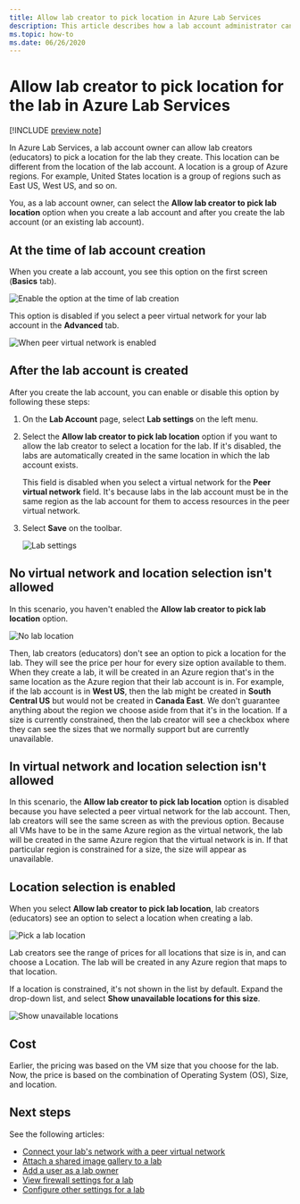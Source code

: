 ```yaml
---
title: Allow lab creator to pick location in Azure Lab Services
description: This article describes how a lab account administrator can allow lab creators to pick locations for their labs. 
ms.topic: how-to
ms.date: 06/26/2020
---
```


# Allow lab creator to pick location for the lab in Azure Lab Services

[!INCLUDE [preview note](./includes/lab-services-labaccount-focused-article.md)]

In Azure Lab Services, a lab account owner can allow lab creators (educators) to pick a location for the lab they create. This location can be different from the location of the lab account. A location is a group of Azure regions. For example, United States location is a group of regions such as East US, West US, and so on.

You, as a lab account owner, can select the **Allow lab creator to pick lab location** option when you create a lab account and after you create the lab account (or an existing lab account).

## At the time of lab account creation

When you create a lab account, you see this option on the first screen (**Basics** tab).

![Enable the option at the time of lab creation](./media/allow-lab-creator-pick-lab-location/create-lab-account.png)

This option is disabled if you select a peer virtual network for your lab account in the **Advanced** tab.  

![When peer virtual network is enabled](./media/allow-lab-creator-pick-lab-location/peer-virtual-network.png)

## After the lab account is created

After you create the lab account, you can enable or disable this option by following these steps:

1. On the **Lab Account** page, select **Lab settings** on the left menu.
2. Select the **Allow lab creator to pick lab location** option if you want to allow the lab creator to select a location for the lab. If it's disabled, the labs are automatically created in the same location in which the lab account exists.

    This field is disabled when you select a virtual network for the **Peer virtual network** field. It's because labs in the lab account must be in the same region as the lab account for them to access resources in the peer virtual network.
1. Select **Save** on the toolbar.

    ![Lab settings](./media/allow-lab-creator-pick-lab-location/lab-settings.png)

## No virtual network and location selection isn't allowed

In this scenario, you haven't enabled the **Allow lab creator to pick lab location** option.

![No lab location](./media/allow-lab-creator-pick-lab-location/lab-no-location.png)

Then, lab creators (educators) don't see an option to pick a location for the lab. They will see the price per hour for every size option available to them. When they create a lab, it will be created in an Azure region that's in the same location as the Azure region that their lab account is in. For example, if the lab account is in **West US**, then the lab might be created in **South Central US** but would not be created in **Canada East**. We don't guarantee anything about the region we choose aside from that it's in the location. If a size is currently constrained, then the lab creator will see a checkbox where they can see the sizes that we normally support but are currently unavailable.

## In virtual network and location selection isn't allowed

In this scenario, the **Allow lab creator to pick lab location** option is disabled because you have selected a peer virtual network for the lab account. Then, lab creators will see the same screen as with the previous option. Because all VMs have to be in the same Azure region as the virtual network, the lab will be created in the same Azure region that the virtual network is in. If that particular region is constrained for a size, the size will appear as unavailable.

## Location selection is enabled

When you select **Allow lab creator to pick lab location**, lab creators (educators) see an option to select a location when creating a lab.

![Pick a lab location](./media/allow-lab-creator-pick-lab-location/location-selection.png)

Lab creators see the range of prices for all locations that size is in, and can choose a Location. The lab will be created in any Azure region that maps to that location.

If a location is constrained, it's not shown in the list by default. Expand the drop-down list, and select **Show unavailable locations for this size**.

![Show unavailable locations](./media/allow-lab-creator-pick-lab-location/show-unavailable-locations.png)

## Cost

Earlier, the pricing was based on the VM size that you choose for the lab. Now, the price is based on the combination of Operating System (OS), Size, and location.

## Next steps

See the following articles:

- [Connect your lab's network with a peer virtual network](how-to-connect-peer-virtual-network.md)
- [Attach a shared image gallery to a lab](how-to-attach-detach-shared-image-gallery-1.md)
- [Add a user as a lab owner](how-to-add-user-lab-owner.md)
- [View firewall settings for a lab](how-to-configure-firewall-settings.md)
- [Configure other settings for a lab](how-to-configure-lab-accounts.md)
